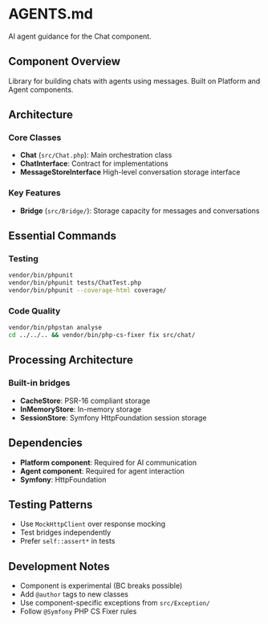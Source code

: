 # AGENTS.md

AI agent guidance for the Chat component.

## Component Overview

Library for building chats with agents using messages. Built on Platform and Agent components.

## Architecture

### Core Classes
- **Chat** (`src/Chat.php`): Main orchestration class
- **ChatInterface**: Contract for implementations
- **MessageStoreInterface** High-level conversation storage interface

### Key Features
- **Bridge** (`src/Bridge/`): Storage capacity for messages and conversations

## Essential Commands

### Testing
```bash
vendor/bin/phpunit
vendor/bin/phpunit tests/ChatTest.php
vendor/bin/phpunit --coverage-html coverage/
```

### Code Quality
```bash
vendor/bin/phpstan analyse
cd ../../.. && vendor/bin/php-cs-fixer fix src/chat/
```

## Processing Architecture

### Built-in bridges
- **CacheStore**: PSR-16 compliant storage
- **InMemoryStore**: In-memory storage
- **SessionStore**: Symfony HttpFoundation session storage

## Dependencies

- **Platform component**: Required for AI communication
- **Agent component**: Required for agent interaction
- **Symfony**: HttpFoundation

## Testing Patterns

- Use `MockHttpClient` over response mocking
- Test bridges independently
- Prefer `self::assert*` in tests

## Development Notes

- Component is experimental (BC breaks possible)
- Add `@author` tags to new classes
- Use component-specific exceptions from `src/Exception/`
- Follow `@Symfony` PHP CS Fixer rules
